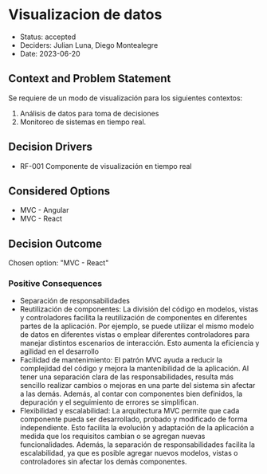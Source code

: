 # Visualizacion de datos

* Status: accepted
* Deciders: Julian Luna, Diego Montealegre
* Date: 2023-06-20

## Context and Problem Statement

Se requiere de un modo de visualización para los siguientes contextos:
1. Análisis de datos para toma de decisiones
2. Monitoreo de sistemas en tiempo real.

## Decision Drivers

* RF-001 Componente de visualización en tiempo real

## Considered Options

* MVC - Angular
* MVC - React

## Decision Outcome

Chosen option: "MVC - React"

### Positive Consequences

* Separación de responsabilidades
* Reutilización de componentes: La división del código en modelos, vistas y controladores facilita la reutilización de componentes en diferentes partes de la aplicación. Por ejemplo, se puede utilizar el mismo modelo de datos en diferentes vistas o emplear diferentes controladores para manejar distintos escenarios de interacción. Esto aumenta la eficiencia y agilidad en el desarrollo
* Facilidad de mantenimiento: El patrón MVC ayuda a reducir la complejidad del código y mejora la mantenibilidad de la aplicación. Al tener una separación clara de las responsabilidades, resulta más sencillo realizar cambios o mejoras en una parte del sistema sin afectar a las demás. Además, al contar con componentes bien definidos, la depuración y el seguimiento de errores se simplifican.
* Flexibilidad y escalabilidad: La arquitectura MVC permite que cada componente pueda ser desarrollado, probado y modificado de forma independiente. Esto facilita la evolución y adaptación de la aplicación a medida que los requisitos cambian o se agregan nuevas funcionalidades. Además, la separación de responsabilidades facilita la escalabilidad, ya que es posible agregar nuevos modelos, vistas o controladores sin afectar los demás componentes.
